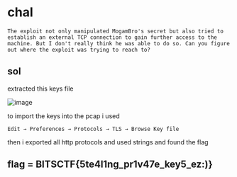 # chal

`The exploit not only manipulated MogamBro's secret but also tried to establish an external TCP connection to gain further access to the machine. But I don't really think he was able to do so. Can you figure out where the exploit was trying to reach to?`

## sol 

extracted this keys file 

![image](https://github.com/adwait3/forensics-ST/assets/148553626/52f8c577-4b9b-44e2-a5ab-924954d43915)

to import the keys into the pcap i used 

`Edit → Preferences → Protocols → TLS → Browse Key file`

then i exported all http protocols and used strings and found the flag

## flag = BITSCTF{5te4l1ng_pr1v47e_key5_ez:)}
